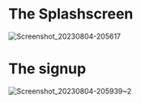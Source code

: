 # The Splashscreen
![Screenshot_20230804-205617](https://github.com/maeka-maru/SafariDrivesCarRentalApp/assets/117111592/bb3ce115-f53f-4484-9082-7aa71bf638c4)

# The signup
![Screenshot_20230804-205939~2](https://github.com/maeka-maru/SafariDrivesCarRentalApp/assets/117111592/9feab221-49ba-4f48-9bfc-d0c9380c4e05)
